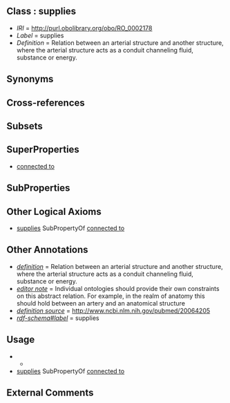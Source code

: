 
## Class : supplies

 * *IRI* = http://purl.obolibrary.org/obo/RO_0002178
 * *Label* = supplies
 * *Definition* = Relation between an arterial structure and another structure, where the arterial structure acts as a conduit channeling fluid, substance or energy.

## Synonyms


## Cross-references


## Subsets


## SuperProperties

 * [connected to](../../RO/70/RO_0002170.md)

## SubProperties


## Other Logical Axioms

 * [supplies](../../RO/78/RO_0002178.md) SubPropertyOf [connected to](../../RO/70/RO_0002170.md)

## Other Annotations

 * *[definition](../../IAO/15/IAO_0000115.md)* = Relation between an arterial structure and another structure, where the arterial structure acts as a conduit channeling fluid, substance or energy.
 * *[editor note](../../IAO/16/IAO_0000116.md)* = Individual ontologies should provide their own constraints on this abstract relation. For example, in the realm of anatomy this should hold between an artery and an anatomical structure
 * *[definition source](../../IAO/19/IAO_0000119.md)* = http://www.ncbi.nlm.nih.gov/pubmed/20064205
 * *[rdf-schema#label](../../el/rdf-schema#label.md)* = supplies

## Usage

 * -
 * [supplies](../../RO/78/RO_0002178.md) SubPropertyOf [connected to](../../RO/70/RO_0002170.md)

## External Comments

